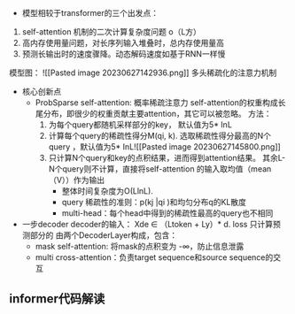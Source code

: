 
- 模型相较于transformer的三个出发点：
1. self-attention 机制的二次计算复杂度问题 o（L方）
2. 高内存使用量问题，对长序列输入堆叠时，总内存使用量高
3. 预测长输出时的速度骤降。动态解码速度如基于RNN一样慢

模型图：
![[Pasted image 20230627142936.png]]
多头稀疏化的注意力机制

- 核心创新点
  - ProbSparse self-attention: 概率稀疏注意力
     self-attention的权重构成长尾分布，即很少的权重贡献主要attention，其它可以被忽略。
     方法：
     1. 为每个query都随机采样部分的key， 默认值为5* InL
     2. 计算每个query的稀疏性得分M(qi, k). 选取稀疏性得分最高的N个query ，默认值为5* InL![[Pasted image 20230627145800.png]]
     3. 只计算N个query和key的点积结果，进而得到attention结果。 其余L-N个query则不计算，直接将self-attention 的输入取均值（mean（V））作为输出
	     - 整体时间复杂度为O(LlnL).
	     - query 稀疏性的准则：p(kj |qi )和均匀分布q的KL散度
	     - multi-head：每个head中得到的稀疏性最高的query也不相同
- 一步decoder
	 decoder的输入： Xde ∈ （Ltoken + Ly）* d. 
	 loss 只计算预测部分的
	 由两个DecoderLayer构成，包含：
	 -    mask self-attention: 将mask的点积变为 -∞，防止信息泄露
	 -    multi cross-attention：负责target sequence和source sequence的交互



## informer代码解读

